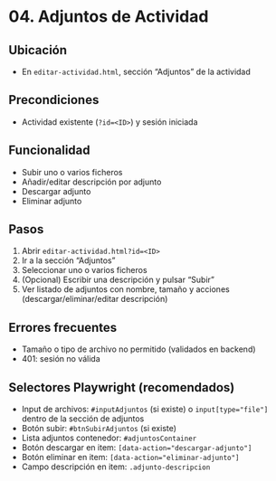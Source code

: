 # 04. Adjuntos de Actividad

## Ubicación
- En `editar-actividad.html`, sección “Adjuntos” de la actividad

## Precondiciones
- Actividad existente (`?id=<ID>`) y sesión iniciada

## Funcionalidad
- Subir uno o varios ficheros
- Añadir/editar descripción por adjunto
- Descargar adjunto
- Eliminar adjunto

## Pasos
1. Abrir `editar-actividad.html?id=<ID>`
2. Ir a la sección “Adjuntos”
3. Seleccionar uno o varios ficheros
4. (Opcional) Escribir una descripción y pulsar “Subir”
5. Ver listado de adjuntos con nombre, tamaño y acciones (descargar/eliminar/editar descripción)

## Errores frecuentes
- Tamaño o tipo de archivo no permitido (validados en backend)
- 401: sesión no válida

## Selectores Playwright (recomendados)
- Input de archivos: `#inputAdjuntos` (si existe) o `input[type="file"]` dentro de la sección de adjuntos
- Botón subir: `#btnSubirAdjuntos` (si existe)
- Lista adjuntos contenedor: `#adjuntosContainer`
- Botón descargar en item: `[data-action="descargar-adjunto"]`
- Botón eliminar en item: `[data-action="eliminar-adjunto"]`
- Campo descripción en item: `.adjunto-descripcion`
